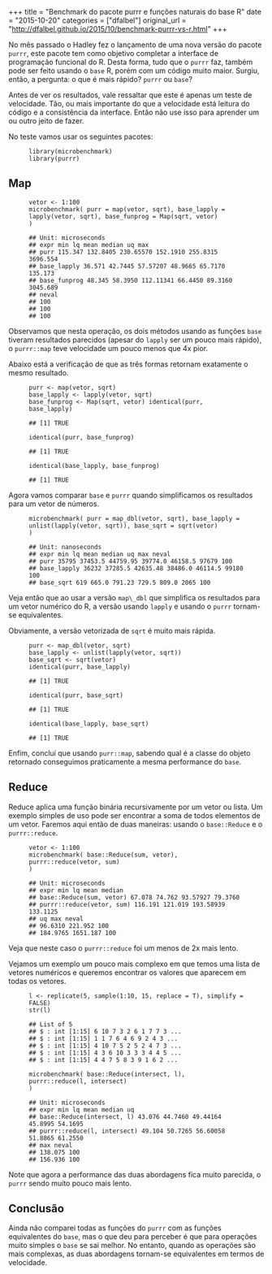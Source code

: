 +++
title = "Benchmark do pacote purrr e funções naturais do base R"
date = "2015-10-20"
categories = ["dfalbel"]
original_url = "http://dfalbel.github.io/2015/10/benchmark-purrr-vs-r.html"
+++

<article class="post-content">
<p>
No mês passado o Hadley fez o lançamento de uma nova versão do pacote
<code class="highlighter-rouge">purrr</code>, este pacote tem como
objetivo completar a interface de programação funcional do R. Desta
forma, tudo que o <code class="highlighter-rouge">purrr</code> faz,
também pode ser feito usando o
<code class="highlighter-rouge">base</code> R, porém com um código muito
maior. Surgiu, então, a pergunta: o que é mais rápido?
<code class="highlighter-rouge">purrr</code> ou
<code class="highlighter-rouge">base</code>?
</p>
<p>
Antes de ver os resultados, vale ressaltar que este é apenas um teste de
velocidade. Tão, ou mais importante do que a velocidade está leitura do
código e a consistência da interface. Então não use isso para aprender
um ou outro jeito de fazer.
</p>
<p>
No teste vamos usar os seguintes pacotes:
</p>
<figure class="highlight">
<pre><code class="language-r"><span class="n">library</span><span class="p">(</span><span class="n">microbenchmark</span><span class="p">)</span><span class="w">
</span><span class="n">library</span><span class="p">(</span><span class="n">purrr</span><span class="p">)</span></code></pre>
</figure>
<h2 id="map">
Map
</h2>
<figure class="highlight">
<pre><code class="language-r"><span class="n">vetor</span><span class="w"> </span><span class="o">&lt;-</span><span class="w"> </span><span class="m">1</span><span class="o">:</span><span class="m">100</span><span class="w">
</span><span class="n">microbenchmark</span><span class="p">(</span><span class="w"> </span><span class="n">purr</span><span class="w"> </span><span class="o">=</span><span class="w"> </span><span class="n">map</span><span class="p">(</span><span class="n">vetor</span><span class="p">,</span><span class="w"> </span><span class="n">sqrt</span><span class="p">),</span><span class="w"> </span><span class="n">base_lapply</span><span class="w"> </span><span class="o">=</span><span class="w"> </span><span class="n">lapply</span><span class="p">(</span><span class="n">vetor</span><span class="p">,</span><span class="w"> </span><span class="n">sqrt</span><span class="p">),</span><span class="w"> </span><span class="n">base_funprog</span><span class="w"> </span><span class="o">=</span><span class="w"> </span><span class="n">Map</span><span class="p">(</span><span class="n">sqrt</span><span class="p">,</span><span class="w"> </span><span class="n">vetor</span><span class="p">)</span><span class="w">
</span><span class="p">)</span></code></pre>
</figure>
<figure class="highlight">
<pre><code class="language-text">## Unit: microseconds
## expr min lq mean median uq max
## purr 115.347 132.8405 230.65570 152.1910 255.8315 3696.554
## base_lapply 36.571 42.7445 57.57207 48.9665 65.7170 135.173
## base_funprog 48.345 58.3950 112.11341 66.4450 89.3160 3045.689
## neval
## 100
## 100
## 100</code></pre>
</figure>
<p>
Observamos que nesta operação, os dois métodos usando as funções
<code class="highlighter-rouge">base</code> tiveram resultados parecidos
(apesar do <code class="highlighter-rouge">lapply</code> ser um pouco
mais rápido), o <code class="highlighter-rouge">purrr::map</code> teve
velocidade um pouco menos que 4x pior.
</p>
<p>
Abaixo está a verificação de que as três formas retornam exatamente o
mesmo resultado.
</p>
<figure class="highlight">
<pre><code class="language-r"><span class="n">purr</span><span class="w"> </span><span class="o">&lt;-</span><span class="w"> </span><span class="n">map</span><span class="p">(</span><span class="n">vetor</span><span class="p">,</span><span class="w"> </span><span class="n">sqrt</span><span class="p">)</span><span class="w">
</span><span class="n">base_lapply</span><span class="w"> </span><span class="o">&lt;-</span><span class="w"> </span><span class="n">lapply</span><span class="p">(</span><span class="n">vetor</span><span class="p">,</span><span class="w"> </span><span class="n">sqrt</span><span class="p">)</span><span class="w">
</span><span class="n">base_funprog</span><span class="w"> </span><span class="o">&lt;-</span><span class="w"> </span><span class="n">Map</span><span class="p">(</span><span class="n">sqrt</span><span class="p">,</span><span class="w"> </span><span class="n">vetor</span><span class="p">)</span><span class="w"> </span><span class="n">identical</span><span class="p">(</span><span class="n">purr</span><span class="p">,</span><span class="w"> </span><span class="n">base_lapply</span><span class="p">)</span></code></pre>
</figure>
<figure class="highlight">
<pre><code class="language-text">## [1] TRUE</code></pre>
</figure>
<figure class="highlight">
<pre><code class="language-r"><span class="n">identical</span><span class="p">(</span><span class="n">purr</span><span class="p">,</span><span class="w"> </span><span class="n">base_funprog</span><span class="p">)</span></code></pre>
</figure>
<figure class="highlight">
<pre><code class="language-text">## [1] TRUE</code></pre>
</figure>
<figure class="highlight">
<pre><code class="language-r"><span class="n">identical</span><span class="p">(</span><span class="n">base_lapply</span><span class="p">,</span><span class="w"> </span><span class="n">base_funprog</span><span class="p">)</span></code></pre>
</figure>
<figure class="highlight">
<pre><code class="language-text">## [1] TRUE</code></pre>
</figure>
<p>
Agora vamos comparar <code class="highlighter-rouge">base</code> e
<code class="highlighter-rouge">purrr</code> quando simplificamos os
resultados para um vetor de números.
</p>
<figure class="highlight">
<pre><code class="language-r"><span class="n">microbenchmark</span><span class="p">(</span><span class="w"> </span><span class="n">purr</span><span class="w"> </span><span class="o">=</span><span class="w"> </span><span class="n">map_dbl</span><span class="p">(</span><span class="n">vetor</span><span class="p">,</span><span class="w"> </span><span class="n">sqrt</span><span class="p">),</span><span class="w"> </span><span class="n">base_lapply</span><span class="w"> </span><span class="o">=</span><span class="w"> </span><span class="n">unlist</span><span class="p">(</span><span class="n">lapply</span><span class="p">(</span><span class="n">vetor</span><span class="p">,</span><span class="w"> </span><span class="n">sqrt</span><span class="p">)),</span><span class="w"> </span><span class="n">base_sqrt</span><span class="w"> </span><span class="o">=</span><span class="w"> </span><span class="nf">sqrt</span><span class="p">(</span><span class="n">vetor</span><span class="p">)</span><span class="w">
</span><span class="p">)</span></code></pre>
</figure>
<figure class="highlight">
<pre><code class="language-text">## Unit: nanoseconds
## expr min lq mean median uq max neval
## purr 35795 37453.5 44759.95 39774.0 46158.5 97679 100
## base_lapply 36232 37285.5 42635.48 38486.0 46114.5 99180 100
## base_sqrt 619 665.0 791.23 729.5 809.0 2065 100</code></pre>
</figure>
<p>
Veja então que ao usar a versão
<code class="highlighter-rouge">map\_dbl</code> que simplifica os
resultados para um vetor numérico do R, a versão usando
<code class="highlighter-rouge">lapply</code> e usando o
<code class="highlighter-rouge">purrr</code> tornam-se equivalentes.
</p>
<p>
Obviamente, a versão vetorizada de
<code class="highlighter-rouge">sqrt</code> é muito mais rápida.
</p>
<figure class="highlight">
<pre><code class="language-r"><span class="n">purr</span><span class="w"> </span><span class="o">&lt;-</span><span class="w"> </span><span class="n">map_dbl</span><span class="p">(</span><span class="n">vetor</span><span class="p">,</span><span class="w"> </span><span class="n">sqrt</span><span class="p">)</span><span class="w">
</span><span class="n">base_lapply</span><span class="w"> </span><span class="o">&lt;-</span><span class="w"> </span><span class="n">unlist</span><span class="p">(</span><span class="n">lapply</span><span class="p">(</span><span class="n">vetor</span><span class="p">,</span><span class="w"> </span><span class="n">sqrt</span><span class="p">))</span><span class="w">
</span><span class="n">base_sqrt</span><span class="w"> </span><span class="o">&lt;-</span><span class="w"> </span><span class="nf">sqrt</span><span class="p">(</span><span class="n">vetor</span><span class="p">)</span><span class="w">
</span><span class="n">identical</span><span class="p">(</span><span class="n">purr</span><span class="p">,</span><span class="w"> </span><span class="n">base_lapply</span><span class="p">)</span></code></pre>
</figure>
<figure class="highlight">
<pre><code class="language-text">## [1] TRUE</code></pre>
</figure>
<figure class="highlight">
<pre><code class="language-r"><span class="n">identical</span><span class="p">(</span><span class="n">purr</span><span class="p">,</span><span class="w"> </span><span class="n">base_sqrt</span><span class="p">)</span></code></pre>
</figure>
<figure class="highlight">
<pre><code class="language-text">## [1] TRUE</code></pre>
</figure>
<figure class="highlight">
<pre><code class="language-r"><span class="n">identical</span><span class="p">(</span><span class="n">base_lapply</span><span class="p">,</span><span class="w"> </span><span class="n">base_sqrt</span><span class="p">)</span></code></pre>
</figure>
<figure class="highlight">
<pre><code class="language-text">## [1] TRUE</code></pre>
</figure>
<p>
Enfim, concluí que usando
<code class="highlighter-rouge">purr::map</code>, sabendo qual é a
classe do objeto retornado conseguimos praticamente a mesma performance
do <code class="highlighter-rouge">base</code>.
</p>
<h2 id="reduce">
Reduce
</h2>
<p>
Reduce aplica uma função binária recursivamente por um vetor ou lista.
Um exemplo simples de uso pode ser encontrar a soma de todos elementos
de um vetor. Faremos aqui então de duas maneiras: usando o
<code class="highlighter-rouge">base::Reduce</code> e o
<code class="highlighter-rouge">purrr::reduce</code>.
</p>
<figure class="highlight">
<pre><code class="language-r"><span class="n">vetor</span><span class="w"> </span><span class="o">&lt;-</span><span class="w"> </span><span class="m">1</span><span class="o">:</span><span class="m">100</span><span class="w">
</span><span class="n">microbenchmark</span><span class="p">(</span><span class="w"> </span><span class="n">base</span><span class="o">::</span><span class="n">Reduce</span><span class="p">(</span><span class="n">sum</span><span class="p">,</span><span class="w"> </span><span class="n">vetor</span><span class="p">),</span><span class="w"> </span><span class="n">purrr</span><span class="o">::</span><span class="n">reduce</span><span class="p">(</span><span class="n">vetor</span><span class="p">,</span><span class="w"> </span><span class="n">sum</span><span class="p">)</span><span class="w">
</span><span class="p">)</span></code></pre>
</figure>
<figure class="highlight">
<pre><code class="language-text">## Unit: microseconds
## expr min lq mean median
## base::Reduce(sum, vetor) 67.078 74.762 93.57927 79.3760
## purrr::reduce(vetor, sum) 116.191 121.019 193.58939 133.1125
## uq max neval
## 96.6310 221.952 100
## 184.9765 1651.187 100</code></pre>
</figure>
<p>
Veja que neste caso o
<code class="highlighter-rouge">purrr::reduce</code> foi um menos de 2x
mais lento.
</p>
<p>
Vejamos um exemplo um pouco mais complexo em que temos uma lista de
vetores numéricos e queremos encontrar os valores que aparecem em todas
os vetores.
</p>
<figure class="highlight">
<pre><code class="language-r"><span class="n">l</span><span class="w"> </span><span class="o">&lt;-</span><span class="w"> </span><span class="n">replicate</span><span class="p">(</span><span class="m">5</span><span class="p">,</span><span class="w"> </span><span class="n">sample</span><span class="p">(</span><span class="m">1</span><span class="o">:</span><span class="m">10</span><span class="p">,</span><span class="w"> </span><span class="m">15</span><span class="p">,</span><span class="w"> </span><span class="n">replace</span><span class="w"> </span><span class="o">=</span><span class="w"> </span><span class="nb">T</span><span class="p">),</span><span class="w"> </span><span class="n">simplify</span><span class="w"> </span><span class="o">=</span><span class="w"> </span><span class="kc">FALSE</span><span class="p">)</span><span class="w">
</span><span class="n">str</span><span class="p">(</span><span class="n">l</span><span class="p">)</span></code></pre>
</figure>
<figure class="highlight">
<pre><code class="language-text">## List of 5
## $ : int [1:15] 6 10 7 3 2 6 1 7 7 3 ...
## $ : int [1:15] 1 1 7 6 4 6 9 2 4 3 ...
## $ : int [1:15] 4 10 7 5 2 5 2 4 7 3 ...
## $ : int [1:15] 4 3 6 10 3 3 3 4 4 5 ...
## $ : int [1:15] 4 4 7 5 8 3 9 1 6 2 ...</code></pre>
</figure>
<figure class="highlight">
<pre><code class="language-r"><span class="n">microbenchmark</span><span class="p">(</span><span class="w"> </span><span class="n">base</span><span class="o">::</span><span class="n">Reduce</span><span class="p">(</span><span class="n">intersect</span><span class="p">,</span><span class="w"> </span><span class="n">l</span><span class="p">),</span><span class="w"> </span><span class="n">purrr</span><span class="o">::</span><span class="n">reduce</span><span class="p">(</span><span class="n">l</span><span class="p">,</span><span class="w"> </span><span class="n">intersect</span><span class="p">)</span><span class="w">
</span><span class="p">)</span></code></pre>
</figure>
<figure class="highlight">
<pre><code class="language-text">## Unit: microseconds
## expr min lq mean median uq
## base::Reduce(intersect, l) 43.076 44.7460 49.44164 45.8995 54.1695
## purrr::reduce(l, intersect) 49.104 50.7265 56.60058 51.8865 61.2550
## max neval
## 138.075 100
## 156.936 100</code></pre>
</figure>
<p>
Note que agora a performance das duas abordagens fica muito parecida, o
<code class="highlighter-rouge">purrr</code> sendo muito pouco mais
lento.
</p>
<h2 id="concluso">
Conclusão
</h2>
<p>
Ainda não comparei todas as funções do
<code class="highlighter-rouge">purrr</code> com as funções equivalentes
do <code class="highlighter-rouge">base</code>, mas o que deu para
perceber é que para operações muito simples o
<code class="highlighter-rouge">base</code> se sai melhor. No entanto,
quando as operações são mais complexas, as duas abordagens tornam-se
equivalentes em termos de velocidade.
</p>
</article>

